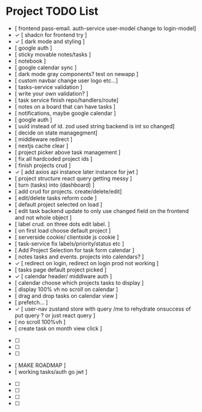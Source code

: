 # Project TODO List

- [ frontend pass-email. auth-service user-model change to login-model]
- ✓ [ shadcn for frontend try ]
- ✓ [ dark mode and styling ]
- [ google auth ]
- [ sticky movable notes/tasks ]
- [ notebook ]
- [ google calendar sync ]
- [ dark mode gray components? test on newapp ]
- [ custom navbar change user logo etc...]
- [ tasks-service validation ]
- [ write your own validation? ]
- [ task service finish repo/handlers/route]
- [ notes on a board that can have tasks ]
- [ notifications, maybe google calendar ]
- [ google auth ]
- [ uuid instead of id. zod used string backend is int so changed]
- [ decide on state managegment]
- [ middleware redirect ]
- [ nextjs cache clear ]
- [ project picker above task management ]
- [ fix all hardcoded project ids ]
- [ finish projects crud ]
- ✓ [ add axios api instance later instance for jwt ]
- [ project structure react query getting messy ]
- [ turn (tasks) into (dashboard) ]
- [ add crud for projects. create/delete/edit]
- [ edit/delete tasks reform code ]
- [ default project selected on load ]
- [ edit task backend update to only use changed field on the frontend and not whole object ]
- [ label crud. on three dots edit label. ]
- [ on first load choose default project ]
- [ serverside cookie/ clientside js cookie ]
- [ task-service fix labels/priority/status etc ]
- [ Add Project Selection for task form calendar ]
- [ notes tasks and events. projects into calendars? ]
- ✓ [ redirect on login, redirect on login prod not working ]
- [ tasks page default project picked ]
- ✓ [ calendar header/ middlware auth ]
- [ calendar choose which projects tasks to display ]
- [ display 100% vh no scroll on calendar ]
- [ drag and drop tasks on calendar view ]
- [ prefetch... ]
- ✓ [ user-nav zustand store with query /me to rehydrate onsuccess of put query ? or just react query ]
- [ no scroll 100%vh ]
- [ create task on month view click ]
- [ ]
- [ ]
- [ ]
- [ MAKE ROADMAP ]
- [ working tasks/auth go jwt ]
- [ ]
- [ ]
- [ ]
- [ ]
